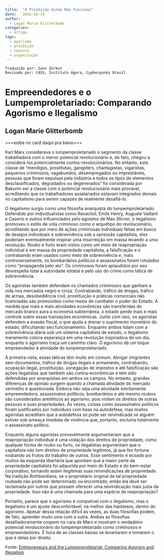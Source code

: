 ```yaml
---
title:  "A Proibição Ainda Não Funciona"
date:   2016-10-10
author:
  - Logan Marie Glitterbomb
categories:
  - Artigo
tags:
  - agorismo
  - proibição
  - censura
  - organização
---
```

```
Traduzido por: Iann Zorkot
Revisado por: C4SS, Instituto Ágora, Cypherpunks Brasil
```

# Empreendedores e o Lumpemproletariado: Comparando Agorismo e Ilegalismo
## Logan Marie Glitterbomb

===exibe no card daqui pra baixo===


Karl Marx considerava o lumpemproletariado o segmento da classe trabalhadora com o menor potencial revolucionário e, de fato, chegou a considerá-los potencialmente contra-revolucionários. No entanto, esta classe de “mendigos, prostitutas, gangsters, chantagistas, vigaristas, pequenos criminosos, vagabundos, desempregados ou imprestáveis, pessoas que foram expulsas pela indústria e todos os tipos de elementos desclassificados, degradados ou degenerados” foi considerada por Bakunin ser a classe com o potencial revolucionário mais provável, acreditando que os trabalhadores assalariados estavam integrados demais no capitalismo para serem capazes de realmente desafiá-lo.

O ilegalismo surgiu como uma filosofia anarquista do lumpemproletariado. Defendido por individualistas como Ravachol, Émile Henry, Auguste Vaillant e Caserio e outros influenciados pelo egoísmo de Max Stirner, o ilegalismo promoveu o estilo de vida criminoso como o arquétipo do revolucionário, acreditando que por meio de ações criminosas individuais feitas em busca de desejos individuais e sobrevivência sob a opressão capitalista, eles poderiam eventualmente inspirar uma insurreição em massa levando a uma revolução. Roubo e furto eram vistos como um meio de reapropriação individual e em massa da propriedade capitalista, a falsificação e o contrabando eram usados como meio de sobrevivência e, mais controversamente, os bombardeios políticos e assassinatos foram rotulados como “propaganda pelo ato”. Os criminosos foram aplaudidos por seu desrespeito total à autoridade estatal e pelo uso do crime como tática de sobrevivência.

Os agoristas também defendem os chamados criminosos que ganham a vida nos mercados negro e cinza. Contrabando, tráfico de drogas, tráfico de armas, desobediência civil, prostituição e práticas comerciais não licenciadas são promovidos como meios de combater o poder do Estado. À medida que mais e mais atividades econômicas são transferidas do mercado branco para a economia subterrânea, o estado perde mais e mais controle sobre essas transações econômicas. Junto com isso, os agoristas defendem a evasão fiscal, o que ajuda a drenar o suprimento monetário do estado, dificultando seu funcionamento. Enquanto ambos lidam com a sobrevivência diária sob um sistema capitalista de estado, o ilegalismo meramente coloca esperança em uma revolução inspiradora de um dia, enquanto o agorismo traça um caminho claro. O agorismo dá um toque empreendedor à atividade do lumpemproletariado.

À primeira vista, essas táticas têm muito em comum. Abrigar imigrantes sem documentos, tráfico de drogas ilegais e armamento, contrabando, ocupação ilegal, prostituição, sonegação de impostos e até falsificação são ações ilegalistas que também são contra-econômicas e têm sido defendidas por anarquistas em ambos os campos. No entanto, grandes diferenças de opinião surgem quando a chamada atividade do mercado vermelho é questionada. Embora não seja uma atividade estritamente empreendedora, assassinatos políticos, bombardeios e até mesmo roubos são considerados antitéticos ao agorismo, pois violam os direitos de outras pessoas e suas propriedades. Às vezes, coisas como assassinatos políticos foram justificados por indivíduos com base na autodefesa, mas muitos agoristas acreditam que a autodefesa só pode ser reivindicada se alguém estiver sob ameaça imediata de violência que, portanto, excluiria totalmente o assassinato político.

Enquanto alguns agoristas provavelmente argumentariam que a reapropriação individual é uma violação dos direitos de propriedade, como qualquer forma de roubo ou furto, os ilegalistas argumentam que o capitalista não tem direitos de propriedade legítimos, já que fez fortuna roubando os frutos do trabalho de outros. Esse sentimento é ecoado por muitos da esquerda libertária que apontam que a maior parte da propriedade capitalista foi adquirida por meio  do Estado e do bem-estar corporativo, tornando assim ilegítimas suas reivindicações de propriedade. Na tradição Rothbardiana, se o proprietário original de tal propriedade roubada não pode ser determinado ou encontrado, então ela deve ser reclamada por outros que possam oferecer uma reivindicação mais justa da propriedade. Isso não é uma chamada para uma espécie de reapropriação?

Portanto, parece que o agorismo é compatível com o ilegalismo, mas o ilegalismo é um ajuste desconfortável, na melhor das hipóteses, dentro do agorismo. Apesar dessa relação difícil às vezes, as duas filosofias podem, de fato, aprender muito uma com a outra. Ambas as filosofias desafiadoramente cospem na cara de Marx e mostram o verdadeiro potencial revolucionário do lumpemproletariado como criminosos e empreendedores. É hora de as classes baixas se levantarem e tomarem o que é delas por direito.

Fonte: [Entrepreneurs and the Lumpenproletariat: Comparing Agorism and Illegalism](https://c4ss.org/content/45987)